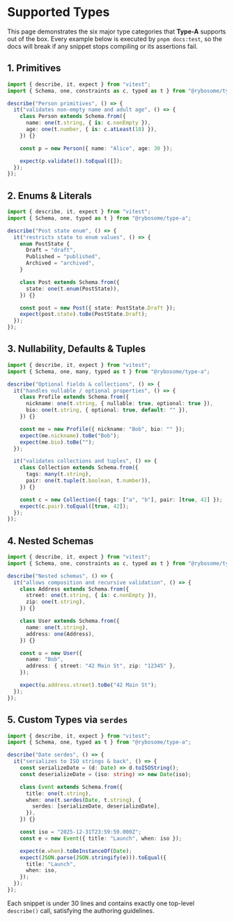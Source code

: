 # Supported Types

This page demonstrates the six major type categories that **Type-A** supports out of the box. Every example below is executed by `pnpm docs:test`, so the docs will break if any snippet stops compiling or its assertions fail.

## 1. Primitives

```ts test
import { describe, it, expect } from "vitest";
import { Schema, one, constraints as c, typed as t } from "@rybosome/type-a";

describe("Person primitives", () => {
  it("validates non-empty name and adult age", () => {
    class Person extends Schema.from({
      name: one(t.string, { is: c.nonEmpty }),
      age: one(t.number, { is: c.atLeast(18) }),
    }) {}

    const p = new Person({ name: "Alice", age: 30 });

    expect(p.validate()).toEqual([]);
  });
});
```

## 2. Enums & Literals

```ts test
import { describe, it, expect } from "vitest";
import { Schema, one, typed as t } from "@rybosome/type-a";

describe("Post state enum", () => {
  it("restricts state to enum values", () => {
    enum PostState {
      Draft = "draft",
      Published = "published",
      Archived = "archived",
    }

    class Post extends Schema.from({
      state: one(t.enum(PostState)),
    }) {}

    const post = new Post({ state: PostState.Draft });
    expect(post.state).toBe(PostState.Draft);
  });
});
```

## 3. Nullability, Defaults & Tuples

```ts test
import { describe, it, expect } from "vitest";
import { Schema, one, many, typed as t } from "@rybosome/type-a";

describe("Optional fields & collections", () => {
  it("handles nullable / optional properties", () => {
    class Profile extends Schema.from({
      nickname: one(t.string, { nullable: true, optional: true }),
      bio: one(t.string, { optional: true, default: "" }),
    }) {}

    const me = new Profile({ nickname: "Bob", bio: "" });
    expect(me.nickname).toBe("Bob");
    expect(me.bio).toBe("");
  });

  it("validates collections and tuples", () => {
    class Collection extends Schema.from({
      tags: many(t.string),
      pair: one(t.tuple(t.boolean, t.number)),
    }) {}

    const c = new Collection({ tags: ["a", "b"], pair: [true, 42] });
    expect(c.pair).toEqual([true, 42]);
  });
});
```

## 4. Nested Schemas

```ts test
import { describe, it, expect } from "vitest";
import { Schema, one, constraints as c, typed as t } from "@rybosome/type-a";

describe("Nested schemas", () => {
  it("allows composition and recursive validation", () => {
    class Address extends Schema.from({
      street: one(t.string, { is: c.nonEmpty }),
      zip: one(t.string),
    }) {}

    class User extends Schema.from({
      name: one(t.string),
      address: one(Address),
    }) {}

    const u = new User({
      name: "Bob",
      address: { street: "42 Main St", zip: "12345" },
    });

    expect(u.address.street).toBe("42 Main St");
  });
});
```

## 5. Custom Types via `serdes`

```ts test
import { describe, it, expect } from "vitest";
import { Schema, one, typed as t } from "@rybosome/type-a";

describe("Date serdes", () => {
  it("serializes to ISO strings & back", () => {
    const serializeDate = (d: Date) => d.toISOString();
    const deserializeDate = (iso: string) => new Date(iso);

    class Event extends Schema.from({
      title: one(t.string),
      when: one(t.serdes(Date, t.string), {
        serdes: [serializeDate, deserializeDate],
      }),
    }) {}

    const iso = "2025-12-31T23:59:59.000Z";
    const e = new Event({ title: "Launch", when: iso });

    expect(e.when).toBeInstanceOf(Date);
    expect(JSON.parse(JSON.stringify(e))).toEqual({
      title: "Launch",
      when: iso,
    });
  });
});
```

Each snippet is under 30 lines and contains exactly one top-level `describe()` call, satisfying the authoring guidelines.
